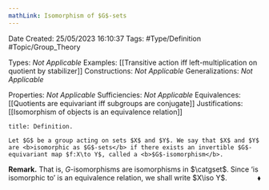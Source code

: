 ```yaml
---
mathLink: Isomorphism of $G$-sets
---
```


<div class="topSpace"></div>

Date Created: 25/05/2023 16:10:37
Tags: #Type/Definition #Topic/Group_Theory

Types: <i>Not Applicable</i>
Examples: [[Transitive action iff left-multiplication on quotient by stabilizer]]
Constructions: <i>Not Applicable</i>
Generalizations: <i>Not Applicable</i>

Properties: <i>Not Applicable</i>
Sufficiencies: <i>Not Applicable</i>
Equivalences: [[Quotients are equivariant iff subgroups are conjugate]]
Justifications: [[Isomorphism of objects is an equivalence relation]]

``` ad-Definition
title: Definition.

Let $G$ be a group acting on sets $X$ and $Y$. We say that $X$ and $Y$ are <b>isomorphic as $G$-sets</b> if there exists an invertible $G$-equivariant map $f:X\to Y$, called a <b>$G$-isomorphism</b>.

```

<b>Remark.</b> That is, $G$-isomorphisms are isomorphisms in $\catgset$. Since $\textrm{`}$is isomorphic to$\textrm{'}$ is an equivalence relation, we shall write $X\iso Y$.<span style="float:right;">$\blacklozenge$</span>
